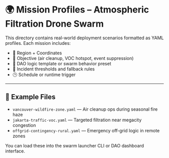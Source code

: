 # 🌍 Mission Profiles – Atmospheric Filtration Drone Swarm

This directory contains real-world deployment scenarios formatted as YAML profiles. Each mission includes:

- 📌 Region + Coordinates
- 🎯 Objective (air cleanup, VOC hotspot, event suppression)
- 🧠 DAO logic template or swarm behavior preset
- 🚨 Incident thresholds and fallback rules
- 🕒 Schedule or runtime trigger

---

## 📁 Example Files

- `vancouver-wildfire-zone.yaml` — Air cleanup ops during seasonal fire haze
- `jakarta-traffic-voc.yaml` — Targeted filtration near megacity congestion
- `offgrid-contingency-rural.yaml` — Emergency off-grid logic in remote zones

You can load these into the swarm launcher CLI or DAO dashboard interface.

